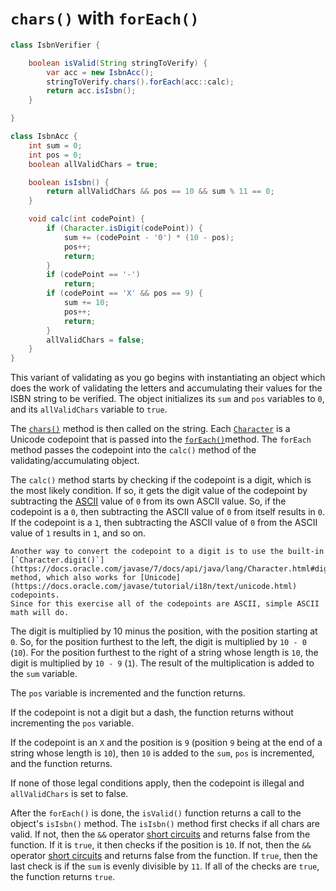 # `chars()` with `forEach()`

```java
class IsbnVerifier {

    boolean isValid(String stringToVerify) {
        var acc = new IsbnAcc();
        stringToVerify.chars().forEach(acc::calc);
        return acc.isIsbn();
    }

}

class IsbnAcc {
    int sum = 0;
    int pos = 0;
    boolean allValidChars = true;

    boolean isIsbn() {
        return allValidChars && pos == 10 && sum % 11 == 0;
    }

    void calc(int codePoint) {
        if (Character.isDigit(codePoint)) {
            sum += (codePoint - '0') * (10 - pos);
            pos++;
            return;
        }
        if (codePoint == '-')
            return;
        if (codePoint == 'X' && pos == 9) {
            sum += 10;
            pos++;
            return;
        }
        allValidChars = false;
    }
}
```

This variant of validating as you go begins with instantiating an object which does the work of validating the letters and accumulating
their values for the ISBN string to be verified.
The object initializes its `sum` and `pos` variables to `0`, and its `allValidChars` variable to `true`.

The [`chars()`][chars] method is then called on the string.
Each [`Character`][char] is a Unicode codepoint that is passed into the [`forEach()`][foreach]method.
The `forEach` method passes the codepoint into the `calc()` method of the validating/accumulating object.

The `calc()` method starts by checking if the codepoint is a digit, which is the most likely condition.
If so, it gets the digit value of the codepoint by subtracting the [ASCII][ascii] value of `0` from its own ASCII value.
So, if the codepoint is a `0`, then subtracting the ASCII value of `0` from itself results in `0`.
If the codepoint is a `1`, then subtracting the ASCII value of `0` from the ASCII value of `1` results in `1`, and so on.

```exercism/note/
Another way to convert the codepoint to a digit is to use the built-in
[`Character.digit()`](https://docs.oracle.com/javase/7/docs/api/java/lang/Character.html#digit(char,%20int))
method, which also works for [Unicode](https://docs.oracle.com/javase/tutorial/i18n/text/unicode.html) codepoints.
Since for this exercise all of the codepoints are ASCII, simple ASCII math will do. 
```

The digit is multiplied by 10 minus the position, with the position starting at `0`.
So, for the position furthest to the left, the digit is multiplied by `10 - 0` (`10`).
For the position furthest to the right of a string whose length is `10`, the digit is multiplied by `10 - 9` (`1`).
The result of the multiplication is added to the `sum` variable.

The `pos` variable is incremented and the function returns.

If the codepoint is not a digit but a dash, the function returns without incrementing the `pos` variable.

If the codepoint is an `X` and the position is `9` (position `9` being at the end of a string whose length is `10`),
then `10` is added to the `sum`, `pos` is incremented, and the function returns.

If none of those legal conditions apply, then the codepoint is illegal and `allValidChars` is set to false.

After the `forEach()` is done, the `isValid()` function returns a call to the object's `isIsbn()` method.
The `isIsbn()` method first checks if all chars are valid.
If not, then the `&&` operator [short circuits][short-circuit] and returns false from the function.
If it is `true`, it then checks if the position is `10`.
If not, then the `&&` operator [short circuits][short-circuit] and returns false from the function.
If `true`, then the last check is if the `sum` is evenly divisible by `11`.
If all of the checks are `true`, the function returns `true`.

[chars]: https://docs.oracle.com/en/java/javase/11/docs/api/java.base/java/lang/String.html#chars()
[char]: https://docs.oracle.com/en/java/javase/11/docs/api/java.base/java/lang/Character.html#unicode
[foreach]: https://docs.oracle.com/javase/8/docs/api/java/util/stream/IntStream.html#forEach-java.util.function.IntConsumer-
[ascii]: https://www.asciitable.com/
[short-circuit]: https://www.geeksforgeeks.org/short-circuit-logical-operators-in-java-with-examples/
